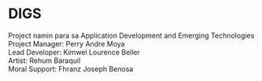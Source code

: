 # DIGS
<!--- just --->
Project namin para sa Application Development and Emerging Technologies
 <br/>
Project Manager: Perry Andre Moya \
Lead Developer: Kimwel Lourence Beller  \
Artist: Rehum Baraquil  \
Moral Support: Fhranz Joseph Benosa
